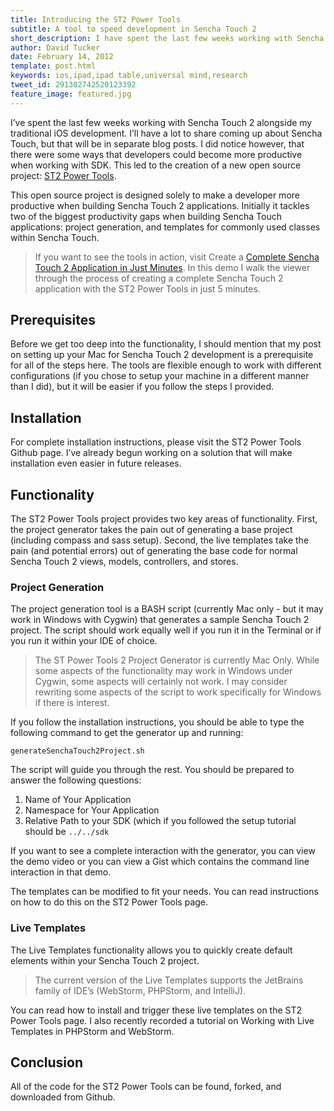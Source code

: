 ```yaml
---
title: Introducing the ST2 Power Tools
subtitle: A tool to speed development in Sencha Touch 2
short_description: I have spent the last few weeks working with Sencha Touch 2 alongside my traditional iOS development.  I will have a lot to share coming up about Sencha Touch, but that will be in separate blog posts. I did notice however, that there were some ways that developers could become more productive when working with SDK.  This led to the creation of a new open source project, ST2 Power Tools.
author: David Tucker
date: February 14, 2012
template: post.html
keywords: ios,ipad,ipad table,universal mind,research
tweet_id: 291302742520123392
feature_image: featured.jpg
---
```


I’ve spent the last few weeks working with Sencha Touch 2 alongside my traditional iOS development.  I’ll have a lot to share coming up about Sencha Touch, but that will be in separate blog posts.  I did notice however, that there were some ways that developers could become more productive when working with SDK.  This led to the creation of a new open source project: <a href="https://github.com/davidtucker/ST2PowerTools" target="_blank">ST2 Power Tools</a>.

This open source project is designed solely to make a developer more productive when building Sencha Touch 2 applications.  Initially it tackles two of the biggest productivity gaps when building Sencha Touch applications: project generation, and templates for commonly used classes within Sencha Touch.

> If you want to see the tools in action,  visit Create a <a href="http://davidtucker.net/blog/view/create_a_complete_sencha_touch_2_application_in_just_minutes" target="_blank">Complete Sencha Touch 2 Application in Just Minutes</a>.  In this demo I walk the viewer through the process of creating a complete Sencha Touch 2 application with the ST2 Power Tools in just 5 minutes.

## Prerequisites
Before we get too deep into the functionality, I should mention that my post on setting up your Mac for Sencha Touch 2 development is a prerequisite for all of the steps here.  The tools are flexible enough to work with different configurations (if you chose to setup your machine in a different manner than I did), but it will be easier if you follow the steps I provided.

## Installation
For complete installation instructions, please visit the ST2 Power Tools Github page.  I’ve already begun working on a solution that will make installation even easier in future releases.

## Functionality
The ST2 Power Tools project provides two key areas of functionality.  First, the project generator takes the pain out of generating a base project (including compass and sass setup).  Second, the live templates take the pain (and potential errors) out of generating the base code for normal Sencha Touch 2 views, models, controllers, and stores.

### Project Generation
The project generation tool is a BASH script (currently Mac only - but it may work in Windows with Cygwin) that generates a sample Sencha Touch 2 project.  The script should work equally well if you run it in the Terminal or if you run it within your IDE of choice. 

> The ST Power Tools 2 Project Generator is currently Mac Only.  While some aspects of the functionality may work in Windows under Cygwin, some aspects will certainly not work.  I may consider rewriting some aspects of the script to work specifically for Windows if there is interest.

If you follow the installation instructions, you should be able to type the following command to get the generator up and running:

	generateSenchaTouch2Project.sh

The script will guide you through the rest.  You should be prepared to answer the following questions:

1. Name of Your Application
2. Namespace for Your Application
3. Relative Path to your SDK (which if you followed the setup tutorial should be `../../sdk`

If you want to see a complete interaction with the generator, you can view the demo video or you can view a Gist which contains the command line interaction in that demo.

The templates can be modified to fit your needs.  You can read instructions on how to do this on the ST2 Power Tools page.

### Live Templates
The Live Templates functionality allows you to quickly create default elements within your Sencha Touch 2 project.

> The current version of the Live Templates supports the JetBrains family of IDE’s (WebStorm, PHPStorm, and IntelliJ).

You can read how to install and trigger these live templates on the ST2 Power Tools page.  I also recently recorded a tutorial on Working with Live Templates in PHPStorm and WebStorm.

## Conclusion
All of the code for the ST2 Power Tools can be found, forked, and downloaded from Github.